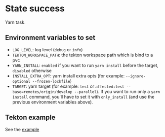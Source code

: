 # State success

Yarn task.

## Environment variables to set

* `LOG_LEVEL`: log level (`debug` or `info`)
* `TEKTON_WORKSPACE_PATH`: the tekton workspace path which is bind to a pvc
* `YARN_INSTALL`: `enabled` if you want to run `yarn install` before the target, `disabled` otherwise
* `INSTALL_EXTRA_OPT`: yarn install extra opts (for example: `--ignore-optional --frozen-lockfile`)
* `TARGET`: yarn target (for example: `test` or `affected:test --base=remotes/origin/develop --parallel`). If you want to run only a `yarn install` command, you'll have to set it with `only_install` (and use the previous environment variables above).

## Tekton example

See the [example](./yarn-ci.yaml)

